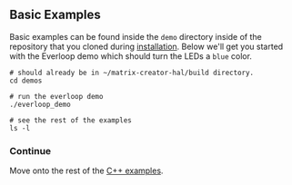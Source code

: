 ## Basic Examples
Basic examples can be found inside the `demo` directory inside of the repository that you cloned during [installation](./installation). Below we'll get you started with the Everloop demo which should turn the LEDs a `blue` color.
```language-bash
# should already be in ~/matrix-creator-hal/build directory.
cd demos

# run the everloop demo
./everloop_demo

# see the rest of the examples
ls -l
```

### Continue 
Move onto the rest of the <a href="https://github.com/matrix-io/matrix-creator-hal/tree/master/demos" target="_blank">C++ examples</a>.